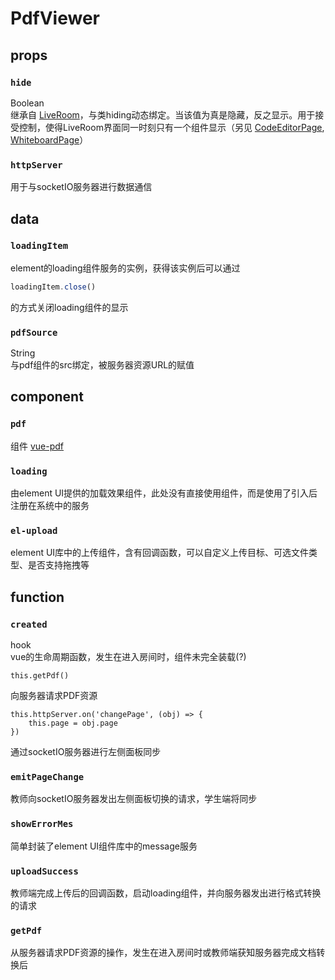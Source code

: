 # PdfViewer
## props
### ```hide```
Boolean  
继承自 [LiveRoom](LiveRoom.vue.md)，与类hiding动态绑定。当该值为真是隐藏，反之显示。用于接受控制，使得LiveRoom界面同一时刻只有一个组件显示（另见 [CodeEditorPage](CodeEditorPage.vue.md), [WhiteboardPage](WhiteboardPage.vue.md)）

### ```httpServer```
用于与socketIO服务器进行数据通信

## data
### ```loadingItem```
element的loading组件服务的实例，获得该实例后可以通过
```JavaScript
loadingItem.close()
```
的方式关闭loading组件的显示

### ```pdfSource```
String    
与pdf组件的src绑定，被服务器资源URL的赋值

## component
### ```pdf```
组件 [vue-pdf](https://www.npmjs.com/package/vue-pdf)

### ```loading```
由element UI提供的加载效果组件，此处没有直接使用组件，而是使用了引入后注册在系统中的服务

### ```el-upload```
element UI库中的上传组件，含有回调函数，可以自定义上传目标、可选文件类型、是否支持拖拽等

## function
### ```created```
hook  
vue的生命周期函数，发生在进入房间时，组件未完全装载(?)
```
this.getPdf()
```
向服务器请求PDF资源
```
this.httpServer.on('changePage', (obj) => {
	this.page = obj.page
})
```
通过socketIO服务器进行左侧面板同步

### ```emitPageChange```
教师向socketIO服务器发出左侧面板切换的请求，学生端将同步

### ```showErrorMes```
简单封装了element UI组件库中的message服务

### ```uploadSuccess```
教师端完成上传后的回调函数，启动loading组件，并向服务器发出进行格式转换的请求

### ```getPdf```
从服务器请求PDF资源的操作，发生在进入房间时或教师端获知服务器完成文档转换后